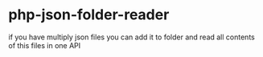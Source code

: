 # php-json-folder-reader
if you have multiply json files you can add it to folder and read all contents of this files in one API

